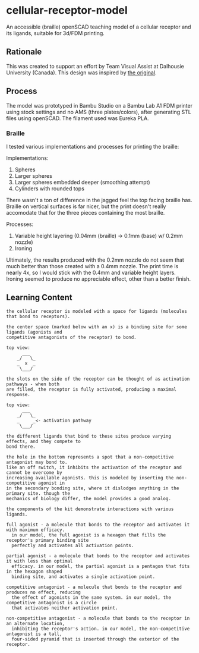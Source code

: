 # cellular-receptor-model

An accessible (braille) openSCAD teaching model of a cellular receptor and its ligands,
suitable for 3d/FDM printing.

## Rationale

This was created to support an effort by Team Visual Assist at Dalhousie University (Canada). This
design was inspired by [the original](https://github.com/FilipKosel/3DDrugReceptor).

## Process

The model was prototyped in Bambu Studio on a Bambu Lab A1 FDM printer using stock settings and no AMS
(three plates/colors), after generating STL files using openSCAD. The filament used was Eureka PLA.

### Braille

I tested various implementations and processes for printing the braille:

Implementations:
1. Spheres
2. Larger spheres
3. Larger spheres embedded deeper (smoothing attempt)
4. Cylinders with rounded tops

There wasn't a ton of difference in the jagged feel the top facing braille has. Braille on vertical
surfaces is far nicer, but the print doesn't really accomodate that for the three pieces containing
the most braille.

Processes:
1. Variable height layering (0.04mm (braille) -> 0.1mm (base) w/ 0.2mm nozzle)
2. Ironing

Ultimately, the results produced with the 0.2mm nozzle do not seem that much better than those
created with a 0.4mm nozzle. The print time is nearly 4x, so I would stick with the 0.4mm
and variable height layers. Ironing seemed to produce no appreciable effect, other than a better
finish.

## Learning Content

```
the cellular receptor is modeled with a space for ligands (molecules that bond to receptors).

the center space (marked below with an x) is a binding site for some ligands (agonists and
competitive antagonists of the receptor) to bond.

top view:
      ___
    _/   \_
    _  x  _    
     \___/

the slots on the side of the receptor can be thought of as activation pathways - when both
are filled, the receptor is fully activated, producing a maximal response.

top view:
      ___
    _/   \_
    _     _<- activation pathway
     \___/

the different ligands that bind to these sites produce varying effects, and they compete to
bond there.

the hole in the bottom represents a spot that a non-competitive antagonist may bond to.
like an off switch, it inhibits the activation of the receptor and cannot be overcome by
increasing available agonists. this is modeled by inserting the non-competitive agonist in
in the secondary bonding site, where it dislodges anything in the primary site. though the
mechanics of biology differ, the model provides a good analog.
 
the components of the kit demonstrate interactions with various ligands. 

full agonist - a molecule that bonds to the receptor and activates it with maximum efficacy.
  in our model, the full agonist is a hexagon that fills the receptor's primary binding site
  perfectly and activates all activation points.

partial agonist - a molecule that bonds to the receptor and activates it with less than optimal
  efficacy. in our model, the partial agonist is a pentagon that fits in the hexagon shaped
  binding site, and activates a single activation point.

competitive antagonist - a molecule that bonds to the receptor and produces no effect, reducing
  the effect of agonists in the same system. in our model, the competitive antagonist is a circle
  that activates neither activation point.

non-competitive antagonist - a molecule that bonds to the receptor in an alternate location,
  inhibiting the receptor's action. in our model, the non-competitive antagonist is a tall,
  four-sided pyramid that is inserted through the exterior of the receptor.
```
